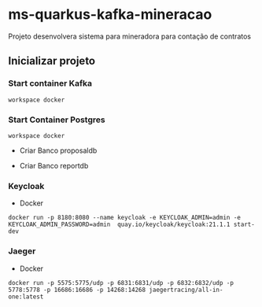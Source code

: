 # ms-quarkus-kafka-mineracao
Projeto desenvolvera sistema para mineradora para contação de contratos

## Inicializar projeto

### Start container Kafka
`workspace docker`

### Start Container Postgres
`workspace docker`

* Criar Banco proposaldb

* Criar Banco reportdb

### Keycloak

* Docker

```
docker run -p 8180:8080 --name keycloak -e KEYCLOAK_ADMIN=admin -e KEYCLOAK_ADMIN_PASSWORD=admin  quay.io/keycloak/keycloak:21.1.1 start-dev
```

### Jaeger

* Docker

```
docker run -p 5575:5775/udp -p 6831:6831/udp -p 6832:6832/udp -p 5778:5778 -p 16686:16686 -p 14268:14268 jaegertracing/all-in-one:latest
```
